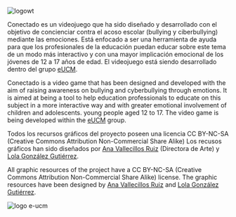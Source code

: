 ![logowt](https://user-images.githubusercontent.com/5657407/35525810-db5de806-0525-11e8-9481-161d44dfa78b.png)

Conectado es un videojuego que ha sido diseñado y desarrollado con el objetivo de concienciar contra el acoso escolar (bullying y ciberbullying) mediante las emociones. 
Está enfocado a ser una herramienta de ayuda para que los  profesionales de la educación puedan educar sobre este tema de un modo más interactivo y con una mayor implicación emocional de 
los jóvenes de 12 a 17 años de edad.
El videojuego está siendo desarrollado dentro del grupo [eUCM](http://www.e-ucm.es/es/).

Conectado is a video game that has been designed and developed with the aim of raising awareness on bullying and cyberbullying through emotions. 
It is aimed at being a tool to help education professionals to educate on this subject in a more interactive way and with greater emotional involvement of children and adolescents. 
young people aged 12 to 17.
The video game is being developed within the [eUCM](http://www.e-ucm.es/es/) group.



Todos los recursos gráficos del proyecto poseen una licencia CC BY-NC-SA  (Creative Commons Attribution Non-Commercial Share Alike)
Los recusos gráficos han sido diseñados por [Ana Vallecillos Ruiz](https://nashek.artstation.com/) (Directora de Arte) y [Lola González Gutiérrez](https://www.redbubble.com/es/people/lolagonzalez?asc=u).


All graphic resources of the project have a CC BY-NC-SA (Creative Commons Attribution Non-Commercial Share Alike) license.
The graphic resources have been designed by [Ana Vallecillos Ruiz](https://nashek.artstation.com/) and [Lola González Gutiérrez](https://www.redbubble.com/es/people/lolagonzalez?asc=u).





![logo e-ucm](https://user-images.githubusercontent.com/5657407/35525801-d3bbfcdc-0525-11e8-8869-411747382430.png)
